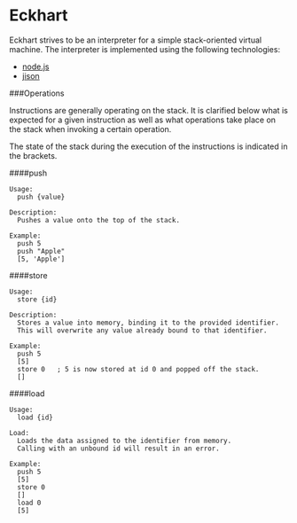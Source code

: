 Eckhart
=======

Eckhart strives to be an interpreter for a simple stack-oriented virtual machine. The interpreter is implemented using the following technologies:
* [node.js](https://github.com/joyent/node)
* [jison](https://github.com/zaach/jison)

###Operations

Instructions are generally operating on the stack. It is clarified below what is expected for a given instruction
as well as what operations take place on the stack when invoking a certain operation.

The state of the stack during the execution of the instructions is indicated in the brackets.

####push
```
Usage:
  push {value}
  
Description:
  Pushes a value onto the top of the stack.

Example:
  push 5
  push "Apple"
  [5, 'Apple']
```
####store
```
Usage:
  store {id}
  
Description:
  Stores a value into memory, binding it to the provided identifier.
  This will overwrite any value already bound to that identifier.
  
Example:
  push 5
  [5]
  store 0   ; 5 is now stored at id 0 and popped off the stack.
  []
```
####load
```
Usage:
  load {id}
  
Load:
  Loads the data assigned to the identifier from memory.
  Calling with an unbound id will result in an error.
  
Example:
  push 5
  [5]
  store 0
  []
  load 0
  [5]
```

